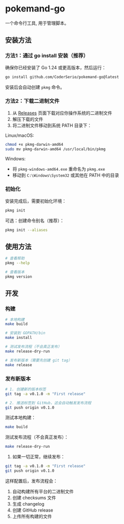 # pokemand-go

一个命令行工具, 用于管理脚本。

## 安装方法

### 方法1：通过 go install 安装（推荐）

确保你已经安装了 Go 1.24 或更高版本，然后运行：

```bash
go install github.com/CoderSerio/pokemand-go@latest
```

安装后会自动创建 `pkmg` 命令。

### 方法2：下载二进制文件

1. 从 [Releases](https://github.com/CoderSerio/pokemand-go/releases) 页面下载对应你操作系统的二进制文件
2. 解压下载的文件
3. 将二进制文件移动到系统 PATH 目录下：

Linux/macOS:
```bash
chmod +x pkmg-darwin-amd64
sudo mv pkmg-darwin-amd64 /usr/local/bin/pkmg
```

Windows:
- 将 `pkmg-windows-amd64.exe` 重命名为 `pkmg.exe`
- 移动到 `C:\Windows\System32` 或其他在 PATH 中的目录

### 初始化

安装完成后，需要初始化环境：

```bash
pkmg init
```

可选：创建命令别名（推荐）：

```bash
pkmg init --aliases
```

## 使用方法

```bash
# 查看帮助
pkmg --help

# 查看版本
pkmg version
```

## 开发

### 构建

```bash
# 本地构建
make build

# 安装到 GOPATH/bin
make install

# 测试发布流程（不会真正发布）
make release-dry-run

# 发布新版本（需要先创建 git tag）
make release
```

### 发布新版本

```bash
# 1. 创建新的版本标签
git tag -a v0.1.0 -m "First release"

# 2. 推送标签到 GitHub，这会自动触发发布流程
git push origin v0.1.0
```


测试本地构建：

```bash
make build
```

测试发布流程（不会真正发布）：

```bash
make release-dry-run
```

1. 如果一切正常，继续发布：
```bash
git tag -a v0.1.0 -m "First release"
git push origin v0.1.0
```

这样配置后，发布流程会：
1. 自动构建所有平台的二进制文件
2. 创建 checksums 文件
3. 生成 changelog
4. 创建 GitHub release
5. 上传所有构建的文件

